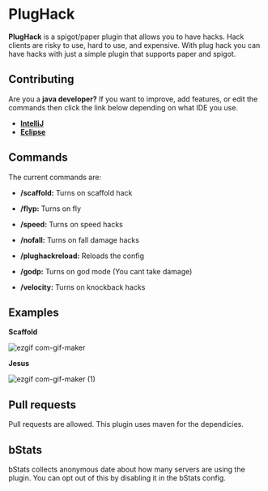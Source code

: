 # PlugHack

**PlugHack** is a spigot/paper plugin that allows you to have hacks. Hack clients are risky to use, hard to use, and expensive. With plug hack you can have hacks with just a simple plugin that supports paper and spigot.

## Contributing

Are you a **java developer?** If you want to improve, add features, or edit the commands then click the link below depending on what IDE you use.

- **[IntelliJ](https://www.jetbrains.com/help/idea/import-project-or-module-wizard.html#import-project)**
- **[Eclipse](https://help.eclipse.org/2020-12/index.jsp)**


## Commands

The current commands are:

- **/scaffold:** Turns on scaffold hack

- **/flyp:** Turns on fly

- **/speed:** Turns on speed hacks

- **/nofall:** Turns on fall damage hacks

- **/plughackreload:** Reloads the config

- **/godp:** Turns on god mode (You cant take damage)

- **/velocity:** Turns on knockback hacks

## Examples

**Scaffold**

![ezgif com-gif-maker](https://user-images.githubusercontent.com/64713886/109690387-4a5cd800-7b54-11eb-9b66-41241f4af990.gif)

**Jesus**

![ezgif com-gif-maker (1)](https://user-images.githubusercontent.com/64713886/109690695-9f005300-7b54-11eb-9f3f-8b91571d9437.gif)

## Pull requests
Pull requests are allowed. This plugin uses maven for the dependicies.

## bStats
bStats collects anonymous date about how many servers are using the plugin. You can opt out of this by disabling it in the bStats config.
